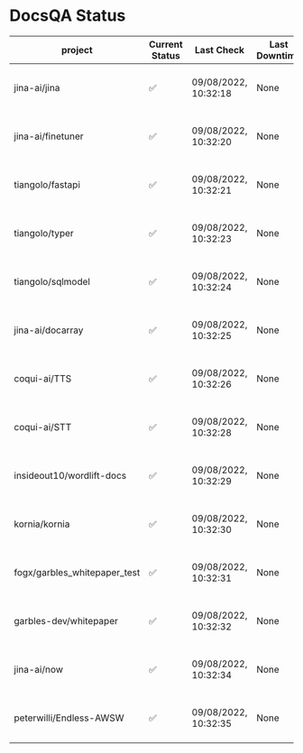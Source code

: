 # DocsQA Status

|          project           |Current Status|     Last Check     |Last Downtime|              % Uptime              |
|----------------------------|--------------|--------------------|-------------|------------------------------------|
|jina-ai/jina                |✅            |09/08/2022, 10:32:18|None         |100.000 (since 08/29/2022, 11:24:14)|
|jina-ai/finetuner           |✅            |09/08/2022, 10:32:20|None         |98.749 (since 08/15/2022, 07:09:42) |
|tiangolo/fastapi            |✅            |09/08/2022, 10:32:21|None         |98.908 (since 08/15/2022, 07:09:42) |
|tiangolo/typer              |✅            |09/08/2022, 10:32:23|None         |100.000 (since 09/05/2022, 23:29:05)|
|tiangolo/sqlmodel           |✅            |09/08/2022, 10:32:24|None         |94.823 (since 08/15/2022, 07:09:42) |
|jina-ai/docarray            |✅            |09/08/2022, 10:32:25|None         |99.750 (since 08/24/2022, 01:39:12) |
|coqui-ai/TTS                |✅            |09/08/2022, 10:32:26|None         |99.830 (since 08/15/2022, 07:09:42) |
|coqui-ai/STT                |✅            |09/08/2022, 10:32:28|None         |97.051 (since 08/15/2022, 07:09:42) |
|insideout10/wordlift-docs   |✅            |09/08/2022, 10:32:29|None         |96.903 (since 08/15/2022, 07:09:42) |
|kornia/kornia               |✅            |09/08/2022, 10:32:30|None         |99.567 (since 08/30/2022, 13:49:49) |
|fogx/garbles_whitepaper_test|✅            |09/08/2022, 10:32:31|None         |100.000 (since 09/05/2022, 12:53:01)|
|garbles-dev/whitepaper      |✅            |09/08/2022, 10:32:32|None         |99.635 (since 08/24/2022, 01:39:12) |
|jina-ai/now                 |✅            |09/08/2022, 10:32:34|None         |100.000 (since 08/24/2022, 01:39:12)|
|peterwilli/Endless-AWSW     |✅            |09/08/2022, 10:32:35|None         |100.000 (since 09/05/2022, 08:33:35)|

